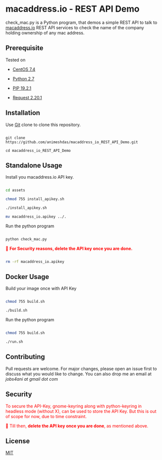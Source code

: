 # macaddress.io - REST API Demo



check_mac.py is a Python program, that demos a simple REST API to talk to [macaddress.io](https://www.macaddress.io) REST API services to check the name of the company holding ownership of any mac address. 



## Prerequisite

Tested on 



- [CentOS 7.4](https://www.centos.org/)

- [Python 2.7](https://www.python.org)

- [PIP 19.2.1](https://pip.pypa.io)

- [Request 2.20.1](https://pypi.org/project/requests/)





## Installation



Use [Git](https://git-scm.com/) clone to clone this repository.



```git

git clone https://github.com/animeshdas/macaddress_io_REST_API_Demo.git

cd macaddress_io_REST_API_Demo

```



## Standalone Usage



Install you macaddress.io API key.

```bash

cd assets

chmod 755 install_apikey.sh

./install_apikey.sh

mv macaddress_io.apikey ../.

```



Run the python program

```python

python check_mac.py

```



<span style="color: red"> :red_circle: **For Security reasons, delete the API key once you are done.** </span>



```bash

rm -rf macaddress_io.apikey

```





## Docker Usage



Build your image once with API Key

```bash

chmod 755 build.sh

./build.sh

```



Run the python program

```bash

chmod 755 build.sh

./run.sh

```



## Contributing

Pull requests are welcome. For major changes, please open an issue first to discuss what you would like to change. You can also drop me an email at _jobs4ani at gmail dot com_


## Security
<span style="color: red">To secure the API-Key, gnome-keyring along with python-keyring in headless mode (without X), can be used to store the API Key. But this is out of scope for now, due to time constraint.</span>

<span style="color: red">:red_circle: Till then, **delete the API key once you are done**, as mentioned above. 
</span>


## License

[MIT](https://choosealicense.com/licenses/mit/)
